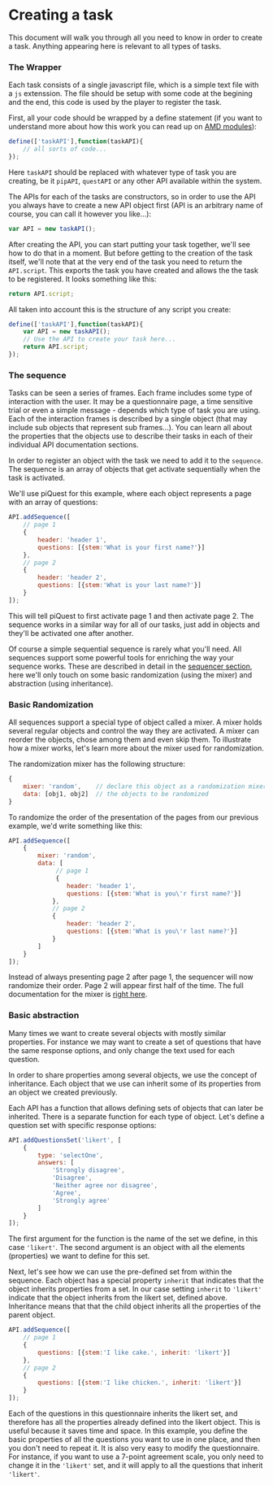 # Creating a task

This document will walk you through all you need to know in order to create a task. Anything appearing here is relevant to all types of tasks.

### The Wrapper

Each task consists of a single javascript file, which is a simple text file with a `js` extenssion. The file should be setup with some code at the begining and the end, this code is used by the player to register the task. 

First, all your code should be wrapped by a define statement (if you want to understand more about how this work you can read up on [AMD modules](http://requirejs.org/docs/whyamd.html)):

```javascript
define(['taskAPI'],function(taskAPI){
    // all sorts of code...
});
```

Here `taskAPI` should be replaced with whatever type of task you are creating, be it `pipAPI`, `questAPI` or any other API available within the system.

The APIs for each of the tasks are constructors, so in order to use the API you always have to create a new API object first (API is an arbitrary name of course, you can call it however you like...):

```javascript
var API = new taskAPI();
```

After creating the API, you can start putting your task together, we'll see how to do that in a moment. But before getting to the creation of the task itself, we'll note that at the very end of the task you need to return the `API.script`. This exports the task you have created and allows the the task to be registered. It looks something like this:

```javascript
return API.script;
```

All taken into account this is the structure of any script you create:

```javascript
define(['taskAPI'],function(taskAPI){
    var API = new taskAPI();
    // Use the API to create your task here...
    return API.script;
});
```

### The sequence
Tasks can be seen a series of frames. Each frame includes some type of interaction with the user. It may be a questionnaire page, a time sensitive trial or even a simple message - depends which type of task you are using. Each of the interaction frames is described by a single object (that may include sub objects that represent sub frames...). You can learn all about the properties that the objects use to describe their tasks in each of their individual API documentation sections.

In order to register an object with the task we need to add it to the `sequence`. The sequence is an array of objects that get activate sequentially when the task is activated.

We'll use piQuest for this example, where each object represents a page with an array of questions:

```javascript
API.addSequence([
    // page 1
    {
        header: 'header 1',
        questions: [{stem:'What is your first name?'}]
    },
    // page 2
    {
        header: 'header 2',
        questions: [{stem:'What is your last name?'}]
    }
]);
```

This will tell piQuest to first activate page 1 and then activate page 2. The sequence works in a similar way for all of our tasks, just add in objects and they'll be activated one after another.

Of course a simple sequential sequence is rarely what you'll need. All sequences support some powerful tools for enriching the way your sequence works. These are described in detail in the [sequencer section](sequencer.html), here we'll only touch on some basic randomization (using the mixer) and abstraction (using inheritance). 

### Basic Randomization
All sequences support a special type of object called a mixer. A mixer holds several regular objects and control the way they are activated. A mixer can reorder the objects, chose among them and even skip them. To illustrate how a mixer works, let's learn more about the mixer used for randomization.

The randomization mixer has the following structure:
```javascript
{
    mixer: 'random',    // declare this object as a randomization mixer
    data: [obj1, obj2]  // the objects to be randomized
}
```

To randomize the order of the presentation of the pages from our previous example, we'd write something like this:

```javascript
API.addSequence([
    {
        mixer: 'random',
        data: [
             // page 1
             {
                header: 'header 1',
                questions: [{stem:'What is you\'r first name?'}]
            },
            // page 2
            {
                header: 'header 2',
                questions: [{stem:'What is you\'r last name?'}]
            }
        ]
    }
]); 
```

Instead of always presenting page 2 after page 1, the sequencer will now randomize their order. Page 2 will appear first half of the time. The full documentation for the mixer is [right here](sequencer.html#mixer).

### Basic abstraction
Many times we want to create several objects with mostly similar properties. For instance we may want to create a set of questions that have the same response options, and only change the text used for each question. 

In order to share properties among several objects, we use the concept of inheritance. Each object that we use can inherit some of its properties from an object we created previously. 

Each API has a function that allows defining sets of objects that can later be inherited. There is a separate function for each type of object. Let's define a question set with specific response options:

```javascript
API.addQuestionsSet('likert', [
    {
        type: 'selectOne',
        answers: [
            'Strongly disagree',
            'Disagree',
            'Neither agree nor disagree',
            'Agree',
            'Strongly agree'
        ]
    }
]);
```

The first argument for the function is the name of the set we define, in this case `'likert'`. The second argument is an object with all the elements (properties) we want to define for this set.

Next, let's see how we can use the pre-defined set from within the sequence. Each object has a special property `inherit` that indicates that the object inherits properties from a set. In our case setting `inherit` to `'likert'` indicate that the object inherits from the likert set, defined above. Inheritance means that that the child object inherits all the properties of the parent object.

```javascript
API.addSequence([
    // page 1
    {
        questions: [{stem:'I like cake.', inherit: 'likert'}]
    },
    // page 2
    {
        questions: [{stem:'I like chicken.', inherit: 'likert'}]
    }
]);
```

Each of the questions in this questionnaire inherits the likert set, and therefore has all the properties already defined into the likert object. This is useful because it saves time and space. In this example, you define the basic properties of all the questions you want to use in one place, and then you don't need to repeat it. It is also very easy to modify the questionnaire. For instance, if you want to use a 7-point agreement scale, you only need to change it in the `'likert'` set, and it will apply to all the questions that inherit `'likert'`.
